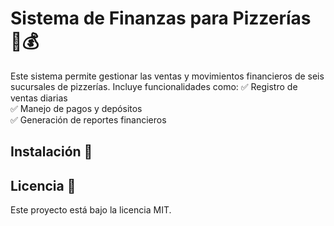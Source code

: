 # Sistema de Finanzas para Pizzerías 🍕💰

Este sistema permite gestionar las ventas y movimientos financieros de seis sucursales de pizzerías. 
Incluye funcionalidades como:
✅ Registro de ventas diarias  
✅ Manejo de pagos y depósitos  
✅ Generación de reportes financieros  

## Instalación 🚀

## Licencia 📄
Este proyecto está bajo la licencia MIT.
